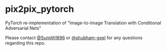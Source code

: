 # pix2pix_pytorch
PyTorch re-implementation of "Image-to-Image Translation with Conditional Adversarial Nets" 

Please contact [@Sumith1896](https://github.com/Sumith1896) or [@shubham-goel](https://github.com/shubham-goel) for any questions regarding this repo.
